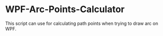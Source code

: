 # WPF-Arc-Points-Calculator
This script can use for calculating path points when trying to draw arc on WPF.
